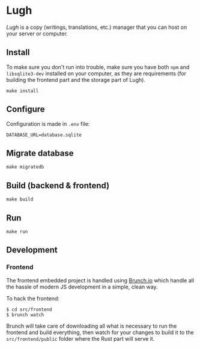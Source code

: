 # Lugh

*Lugh* is a copy (writings, translations, etc.) manager that you can host on
your server or computer.

## Install

To make sure you don't run into trouble, make sure you have both `npm` and
`libsqlite3-dev` installed on your computer, as they are requirements (for
building the frontend part and the storage part of Lugh).

```
make install
```

## Configure
Configuration is made in `.env` file:

```
DATABASE_URL=database.sqlite
```

## Migrate database
```
make migratedb
```

## Build (backend & frontend)

```
make build
```

## Run
```
make run
```

## Development

### Frontend

The frontend embedded project is handled using [Brunch.io](http://brunch.io)
which handle all the hassle of modern JS development in a simple, clean way.

To hack the frontend:

```
$ cd src/frontend
$ brunch watch
```

Brunch will take care of downloading all what is necessary to run the frontend
and build everything, then watch for your changes to build it to the
`src/frontend/public` folder where the Rust part will serve it.
